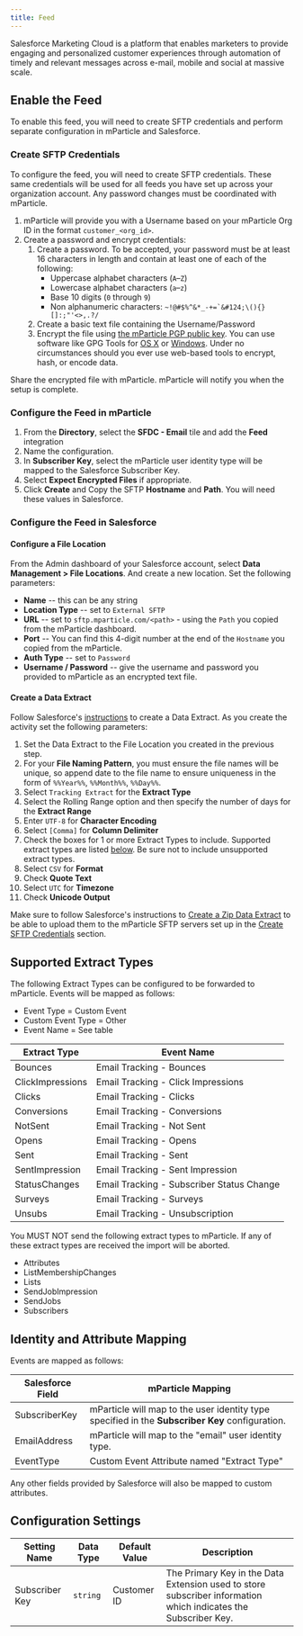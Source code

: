 ```yaml
---
title: Feed
---
```


Salesforce Marketing Cloud is a platform that enables marketers to provide engaging and personalized customer experiences through automation of timely and relevant messages across e-mail, mobile and social at massive scale.

## Enable the Feed

To enable this feed, you will need to create SFTP credentials and perform separate configuration in mParticle and Salesforce.

### Create SFTP Credentials

To configure the feed, you will need to create SFTP credentials. These same credentials will be used for all feeds you have set up across your organization account. Any password changes must be coordinated with mParticle.

1. mParticle will provide you with a Username based on your mParticle Org ID in the format `customer_<org_id>`.
1. Create a password and encrypt credentials:
    1. Create a password. To be accepted, your password must be at least 16 characters in length and contain at least one of each of the following:
       * Uppercase alphabet characters (`A`–`Z`)  
       * Lowercase alphabet characters (`a`–`z`)  
       * Base 10 digits (`0` through `9`)  
       * Non alphanumeric characters: ``~!@#$%^&*_-+=`&#124;\(){}[]:;"'<>,.?/`` 
    1. Create a basic text file containing the Username/Password
    1. Encrypt the file using [the mParticle PGP public key](/guides/csv/reference/#encrypted-files). You can use software like GPG Tools for [OS X](https://gpgtools.or) or [Windows](https://www.gpg4win.org/). Under no circumstances should you ever use web-based tools to encrypt, hash, or encode data.

Share the encrypted file with mParticle. mParticle will notify you when the setup is complete.

### Configure the Feed in mParticle

1.  From the **Directory**, select the **SFDC - Email** tile and add the **Feed** integration
2.  Name the configuration.
3.  In **Subscriber Key**, select the mParticle user identity type will be mapped to the Salesforce Subscriber Key.
4.  Select **Expect Encrypted Files** if appropriate.
5.  Click **Create** and Copy the SFTP **Hostname** and **Path**. You will need these values in Salesforce.

### Configure the Feed in Salesforce

#### Configure a File Location

From the Admin dashboard of your Salesforce account, select **Data Management > File Locations**. And create a new location. Set the following parameters:
* **Name** -- this can be any string
* **Location Type** -- set to `External SFTP`
* **URL** -- set to `sftp.mparticle.com/<path>` - using the `Path` you copied from the mParticle dashboard.
* **Port** -- You can find this 4-digit number at the end of the `Hostname` you copied from the mParticle.
* **Auth Type** -- set to `Password`
* **Username / Password** -- give the username and password you provided to mParticle as an encrypted text file.

#### Create a Data Extract

Follow Salesforce's [instructions](https://help.salesforce.com/articleView?id=mc_as_use_a_data_extract_activity.htm&type=5) to create a Data Extract. As you create the activity set the following parameters:

1. Set the Data Extract to the File Location you created in the previous step.
1. For your **File Naming Pattern**, you must ensure the file names will be unique, so append date to the file name to ensure uniqueness in the form of `%%Year%%`, `%%Month%%`, `%%Day%%`.
1. Select `Tracking Extract` for the **Extract Type**
1. Select the Rolling Range option and then specify the number of days for the **Extract Range**
1. Enter `UTF-8` for **Character Encoding**
1. Select `[Comma]` for **Column Delimiter**
1. Check the boxes for 1 or more Extract Types to include.  Supported extract types are listed [below](#supported-extract-types). Be sure not to include unsupported extract types.
1.  Select `CSV` for **Format**
1.  Check **Quote Text**
1.  Select `UTC` for **Timezone**
1.  Check **Unicode Output**

Make sure to follow Salesforce's instructions to [Create a Zip Data Extract](https://help.salesforce.com/articleView?id=mc_as_create_zip_data_extract.htm&type=5) to be able to upload them to the mParticle SFTP servers set up in the [Create SFTP Credentials](#create-sftp-credentials) section. 

## Supported Extract Types

The following Extract Types can be configured to be forwarded to mParticle.  Events will be mapped as follows:

* Event Type = Custom Event
* Custom Event Type = Other
* Event Name = See table

Extract Type | Event Name
|---|---|
Bounces | Email Tracking - Bounces
ClickImpressions | Email Tracking - Click Impressions 
Clicks | Email Tracking - Clicks
Conversions | Email Tracking - Conversions
NotSent | Email Tracking - Not  Sent
Opens | Email Tracking - Opens
Sent | Email Tracking - Sent
SentImpression | Email Tracking - Sent Impression
StatusChanges | Email Tracking - Subscriber Status Change
Surveys | Email Tracking - Surveys
Unsubs | Email Tracking - Unsubscription

<aside>
You MUST NOT send the following extract types to mParticle. If any of these extract types are received the import will be aborted.
<ul>
<li>Attributes</li>
<li>ListMembershipChanges</li>
<li>Lists</li>
<li>SendJobImpression</li>
<li>SendJobs</li>
<li>Subscribers</li>
</ul>
</aside>

## Identity and Attribute Mapping

Events are mapped as follows:

Salesforce Field | mParticle Mapping
|---|---
SubscriberKey | mParticle will map to the user identity type specified in the **Subscriber Key** configuration.
EmailAddress | mParticle will map to the "email" user identity type.
EventType | Custom Event Attribute named "Extract Type"

<aside>Any other fields provided by Salesforce will also be mapped to custom attributes.</aside>

## Configuration Settings

Setting Name | Data Type | Default Value | Description 
|---|---|---|---
Subscriber Key | `string`| Customer ID | The Primary Key in the Data Extension used to store subscriber information which indicates the Subscriber Key.